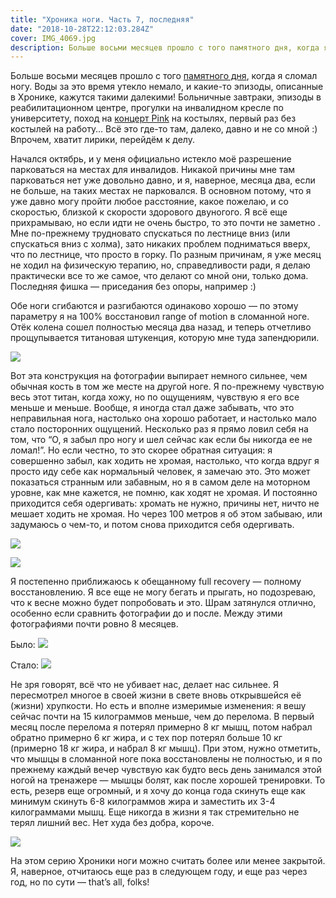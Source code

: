 ```yaml
---
title: "Хроника ноги. Часть 7, последняя"
date: "2018-10-28T22:12:03.284Z"
cover: IMG_4069.jpg
description: Больше восьми месяцев прошло с того памятного дня, когда я сломал ногу. Воды за это время утекло немало, и какие-то эпизоды, описанные в Хронике, кажутся такими далекими! Больничные завтраки, эпизоды в реабилитационном центре, прогулки на инвалидном кресле по университету, поход на концерт Pink на костылях, первый раз без костылей на работу… Всё это где-то там, далеко, давно и не со мной :) Впрочем, хватит лирики, перейдём к делу.
---
```


Больше восьми месяцев прошло с того [памятного дня](/blog/2018/02/27/the-leg-chronicles-part-1/), когда я сломал ногу. Воды за это время утекло немало, и какие-то эпизоды, описанные в Хронике, кажутся такими далекими! Больничные завтраки, эпизоды в реабилитационном центре, прогулки на инвалидном кресле по университету, поход на [концерт Pink](https://www.youtube.com/watch?v=i2tfysnMdi0) на костылях, первый раз без костылей на работу… Всё это где-то там, далеко, давно и не со мной :) Впрочем, хватит лирики, перейдём к делу.

Начался октябрь, и у меня официально истекло моё разрешение парковаться на местах для инвалидов. Никакой причины мне там парковаться нет уже довольно давно, и я, наверное, месяца два, если не больше, на таких местах не парковался. В основном потому, что  я уже давно могу пройти любое расстояние, какое пожелаю, и со скоростью, близкой к скорости здорового двуногого. Я всё еще прихрамываю, но если идти не очень быстро, то это почти не заметно . Мне по-прежнему трудновато спускаться по лестнице вниз (или спускаться вниз с холма), зато никаких проблем подниматься вверх, что по лестнице, что просто в горку. По разным причинам, я уже месяц не ходил на физическую терапию, но, справедливости ради, я делаю практически все то же самое, что делают со мной они, только дома. Последняя фишка — приседания без опоры, например :)

Обе ноги сгибаются и разгибаются одинаково хорошо — по этому параметру я на 100% восстановил range of motion в сломанной ноге. Отёк колена сошел полностью месяца два назад, и теперь отчетливо прощупывается титановая штукенция, которую мне туда запендюрили.

![](IMG_4068.jpg)

Вот эта конструкция на фотографии выпирает немного сильнее, чем обычная кость в том же месте на другой ноге. Я по-прежнему чувствую весь этот титан, когда хожу, но по ощущениям, чувствую я его все меньше и меньше. Вообще, я иногда стал даже забывать, что это неправильная нога, настолько она хорошо работает, и настолько мало стало посторонних ощущений. Несколько раз я прямо ловил себя на том, что “О, я забыл про ногу и шел сейчас как если бы никогда ее не ломал!”. Но если честно, то это скорее обратная ситуация: я совершенно забыл, как ходить не хромая, настолько, что когда вдруг я просто иду себе как нормальный человек, я замечаю это. Это может показаться странным или забавным, но я в самом деле на моторном уровне, как мне кажется, не помню, как ходят не хромая. И постоянно приходится себя одергивать: хромать не нужно, причины нет, ничто не мешает ходить не хромая. Но через 100 метров я об этом забываю, или задумаюсь о чем-то, и потом снова приходится себя одергивать.

![](IMG_4067.jpg)

![](IMG_4069.jpg)

Я постепенно приближаюсь к обещанному full recovery — полному восстановлению. Я все еще не могу бегать и прыгать, но подозреваю, что к весне можно будет попробовать и это. Шрам затянулся отлично, особенно если сравнить фотографии до и после. Между этими фотографиями почти ровно 8 месяцев.

Было:
![](IMG_1580.jpeg)

Стало:
![](IMG_0018.jpeg)

Не зря говорят, всё что не убивает нас, делает нас сильнее. Я пересмотрел многое в своей жизни в свете вновь открывшейся её (жизни) хрупкости. Но есть и вполне измеримые изменения: я вешу сейчас почти на 15 килограммов меньше, чем до перелома. В первый месяц после перелома я потерял примерно 8 кг мышц, потом набрал обратно примерно 6 кг жира, и с тех пор потерял больше 10 кг (примерно 18 кг жира, и набрал 8 кг мышц). При этом, нужно отметить, что мышцы в сломанной ноге пока восстановлены не полностью, и я по прежнему каждый вечер  чувствую как будто весь день занимался этой ногой на тренажере — мышцы болят, как после хорошей тренировки. То есть, резерв еще огромный, и я хочу до конца года скинуть еще как минимум скинуть 6-8 килограммов жира и заместить их 3-4 килограммами мышц. Еще никогда в жизни я так стремительно не терял лишний вес. Нет худа без добра, короче. 

![](fitbit.png)

На этом серию Хроники ноги можно считать более или менее закрытой. Я, наверное, отчитаюсь еще раз в следующем году, и еще раз через год, но по сути — that’s all, folks!